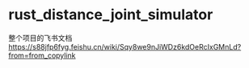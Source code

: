 # rust_distance_joint_simulator

整个项目的飞书文档
https://s88jfp6fyg.feishu.cn/wiki/Sqy8we9nJiWDz6kdOeRcIxGMnLd?from=from_copylink